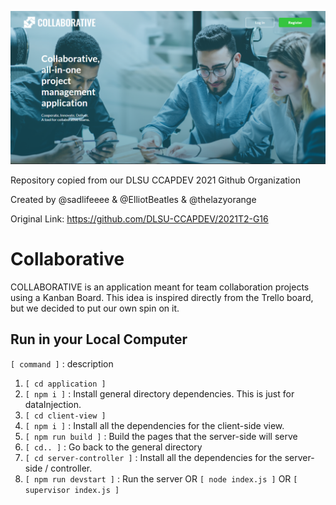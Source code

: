 ![Landing Page](./github-assets/Collaborative.png)

Repository copied from our DLSU CCAPDEV 2021 Github Organization 

Created by @sadlifeeee & @ElliotBeatles & @thelazyorange

Original Link: https://github.com/DLSU-CCAPDEV/2021T2-G16

# Collaborative
COLLABORATIVE is an application meant for team collaboration projects using a Kanban Board.
This idea is inspired directly from the Trello board, but we decided to put our own spin on it.


## Run in your Local Computer
`[ command ]` :  description 

1.	`[ cd application ]`
2.	`[ npm i ]` 					:	Install general directory dependencies. This is just for dataInjection.
3.	`[ cd client-view ]` 		
4.	`[ npm i ]`						:	Install all the dependencies for the client-side view.
5.	`[ npm run build ]`				:	Build the pages that the server-side will serve
6.	`[ cd.. ]`						:	Go back to the general directory
7.	`[ cd server-controller ]`		:	Install all the dependencies for the server-side / controller.
8. 	`[ npm run devstart ]`			:	Run the server
	OR
	`[ node index.js ]`
	OR
	`[ supervisor index.js ]`
	
